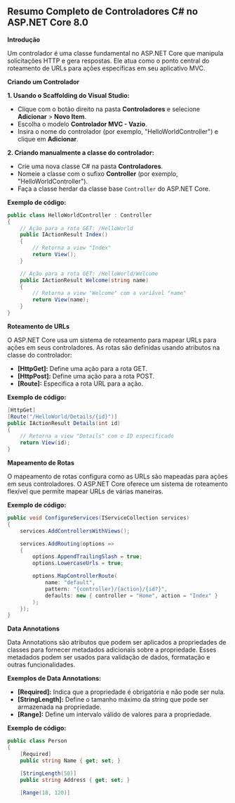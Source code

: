 ## **Resumo Completo de Controladores C# no ASP.NET Core 8.0**

**Introdução**

Um controlador é uma classe fundamental no ASP.NET Core que manipula solicitações HTTP e gera respostas. Ele atua como o ponto central do roteamento de URLs para ações específicas em seu aplicativo MVC.

**Criando um Controlador**

**1. Usando o Scaffolding do Visual Studio:**

* Clique com o botão direito na pasta **Controladores** e selecione **Adicionar** > **Novo Item**.
* Escolha o modelo **Controlador MVC - Vazio**.
* Insira o nome do controlador (por exemplo, "HelloWorldController") e clique em **Adicionar**.

**2. Criando manualmente a classe do controlador:**

* Crie uma nova classe C# na pasta **Controladores**.
* Nomeie a classe com o sufixo **Controller** (por exemplo, "HelloWorldController").
* Faça a classe herdar da classe base `Controller` do ASP.NET Core.

**Exemplo de código:**

```csharp
public class HelloWorldController : Controller
{
    // Ação para a rota GET: /HelloWorld
    public IActionResult Index()
    {
        // Retorna a view "Index"
        return View();
    }

    // Ação para a rota GET: /HelloWorld/Welcome
    public IActionResult Welcome(string name)
    {
        // Retorna a view "Welcome" com a variável "name"
        return View(name);
    }
}
```

**Roteamento de URLs**

O ASP.NET Core usa um sistema de roteamento para mapear URLs para ações em seus controladores. As rotas são definidas usando atributos na classe do controlador:

* **[HttpGet]:** Define uma ação para a rota GET.
* **[HttpPost]:** Define uma ação para a rota POST.
* **[Route]:** Especifica a rota URL para a ação.

**Exemplo de código:**

```csharp
[HttpGet]
[Route("/HelloWorld/Details/{id}")]
public IActionResult Details(int id)
{
    // Retorna a view "Details" com o ID especificado
    return View(id);
}
```

**Mapeamento de Rotas**

O mapeamento de rotas configura como as URLs são mapeadas para ações em seus controladores. O ASP.NET Core oferece um sistema de roteamento flexível que permite mapear URLs de várias maneiras.

**Exemplo de código:**

```csharp
public void ConfigureServices(IServiceCollection services)
{
    services.AddControllersWithViews();

    services.AddRouting(options =>
    {
        options.AppendTrailingSlash = true;
        options.LowercaseUrls = true;

        options.MapControllerRoute(
            name: "default",
            pattern: "{controller}/{action}/{id?}",
            defaults: new { controller = "Home", action = "Index" }
        );
    });
}
```

<!-- **Views**

As views são arquivos HTML que contêm o código Razor para gerar a resposta final para o cliente. As views são associadas às ações do controlador usando o método `View()`.

**Exemplo de código:**

```html
@model string

<h1>Bem-vindo, @Model!</h1>
```

**ViewData e ViewBag**

ViewData e ViewBag são usados para passar dados da ação para a view.

* **ViewData:** Um dicionário dinâmico que pode armazenar qualquer tipo de objeto.
* **ViewBag:** Uma classe dinâmica que fornece propriedades para armazenar valores.

**Exemplo de código:**

```csharp
public IActionResult Index()
{
    ViewData["Message"] = "Olá, mundo!";
    ViewBag.Name = "John Doe";

    return View();
}
```

**Exemplo de código (view):**

```html
@ViewData["Message"]

<p>Nome: @ViewBag.Name</p>
``` -->

**Data Annotations**

Data Annotations são atributos que podem ser aplicados a propriedades de classes para fornecer metadados adicionais sobre a propriedade. Esses metadados podem ser usados para validação de dados, formatação e outras funcionalidades.

**Exemplos de Data Annotations:**

* **[Required]:** Indica que a propriedade é obrigatória e não pode ser nula.
* **[StringLength]:** Define o tamanho máximo da string que pode ser armazenada na propriedade.
* **[Range]:** Define um intervalo válido de valores para a propriedade.

**Exemplo de código:**

```csharp
public class Person
{
    [Required]
    public string Name { get; set; }

    [StringLength(50)]
    public string Address { get; set; }

    [Range(18, 120)]
